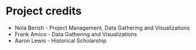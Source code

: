 # Project credits

* Nola Berish - Project Management, Data Gathering and Visualizations
* Frank Amico - Data Gathering and Visualizations
* Aaron Lewis - Historical Scholarship
